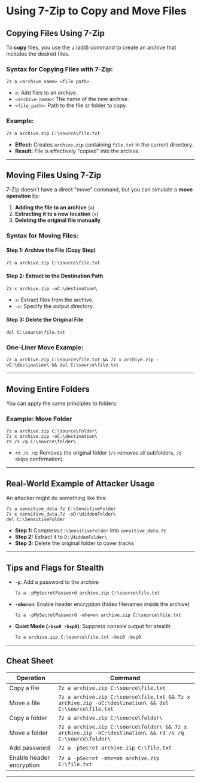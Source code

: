 
# Using 7-Zip to Copy and Move Files

## Copying Files Using 7-Zip
To **copy** files, you use the `a` (add) command to create an archive that includes the desired files.

### Syntax for Copying Files with 7-Zip:
```
7z a <archive_name> <file_path>
```

- `a`: Add files to an archive.  
- `<archive_name>`: The name of the new archive.  
- `<file_path>`: Path to the file or folder to copy.

### Example:
```
7z a archive.zip C:\source\file.txt
```

- **Effect:** Creates `archive.zip` containing `file.txt` in the current directory.  
- **Result:** File is effectively "copied" into the archive.

---

## Moving Files Using 7-Zip
7-Zip doesn't have a direct "move" command, but you can simulate a **move operation** by:
1. **Adding the file to an archive** (`a`)  
2. **Extracting it to a new location** (`x`)  
3. **Deleting the original file manually**

### Syntax for Moving Files:
#### Step 1: Archive the File (Copy Step)
```
7z a archive.zip C:\source\file.txt
```

#### Step 2: Extract to the Destination Path
```
7z x archive.zip -oC:\destination\
```

- `x`: Extract files from the archive.  
- `-o`: Specify the output directory.  

#### Step 3: Delete the Original File
```
del C:\source\file.txt
```

### One-Liner Move Example:
```
7z a archive.zip C:\source\file.txt && 7z x archive.zip -oC:\destination\ && del C:\source\file.txt
```

---

## Moving Entire Folders
You can apply the same principles to folders:

### Example: Move Folder
```
7z a archive.zip C:\source\folder\
7z x archive.zip -oC:\destination\
rd /s /q C:\source\folder\
```

- `rd /s /q`: Removes the original folder (`/s` removes all subfolders, `/q` skips confirmation).

---

## Real-World Example of Attacker Usage
An attacker might do something like this:
```
7z a sensitive_data.7z C:\SensitiveFolder
7z x sensitive_data.7z -oD:\HiddenFolder\
del C:\SensitiveFolder
```

- **Step 1:** Compress `C:\SensitiveFolder` into `sensitive_data.7z`
- **Step 2:** Extract it to `D:\HiddenFolder\`
- **Step 3:** Delete the original folder to cover tracks

---

## Tips and Flags for Stealth
- **`-p`**: Add a password to the archive  
  ```
  7z a -pMySecretPassword archive.zip C:\source\file.txt
  ```
- **`-mhe=on`**: Enable header encryption (hides filenames inside the archive)  
  ```
  7z a -pMySecretPassword -mhe=on archive.zip C:\source\file.txt
  ```
- **Quiet Mode (`-bso0 -bsp0`)**: Suppress console output for stealth  
  ```
  7z a archive.zip C:\source\file.txt -bso0 -bsp0
  ```

---

## Cheat Sheet

| **Operation**  | **Command**                           |
|-----------------|---------------------------------------|
| Copy a file    | `7z a archive.zip C:\source\file.txt`  |
| Move a file    | `7z a archive.zip C:\source\file.txt && 7z x archive.zip -oC:\destination\ && del C:\source\file.txt` |
| Copy a folder  | `7z a archive.zip C:\source\folder\`   |
| Move a folder  | `7z a archive.zip C:\source\folder\ && 7z x archive.zip -oC:\destination\ && rd /s /q C:\source\folder\` |
| Add password   | `7z a -pSecret archive.zip C:\file.txt` |
| Enable header encryption | `7z a -pSecret -mhe=on archive.zip C:\file.txt` |

---

